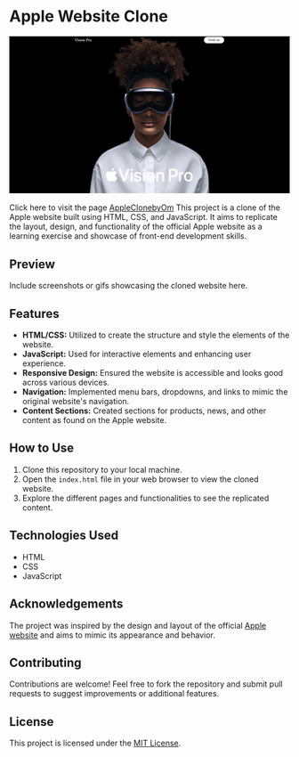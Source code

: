 # Apple Website Clone

![Project Image](landingpage.png)

Click here to visit the page [AppleClonebyOm](https://appleclonebyom.netlify.app/)
This project is a clone of the Apple website built using HTML, CSS, and JavaScript. It aims to replicate the layout, design, and functionality of the official Apple website as a learning exercise and showcase of front-end development skills.

## Preview

Include screenshots or gifs showcasing the cloned website here.

## Features

- **HTML/CSS:** Utilized to create the structure and style the elements of the website.
- **JavaScript:** Used for interactive elements and enhancing user experience.
- **Responsive Design:** Ensured the website is accessible and looks good across various devices.
- **Navigation:** Implemented menu bars, dropdowns, and links to mimic the original website's navigation.
- **Content Sections:** Created sections for products, news, and other content as found on the Apple website.

## How to Use

1. Clone this repository to your local machine.
2. Open the `index.html` file in your web browser to view the cloned website.
3. Explore the different pages and functionalities to see the replicated content.

## Technologies Used

- HTML
- CSS
- JavaScript

## Acknowledgements

The project was inspired by the design and layout of the official [Apple website](https://www.apple.com/) and aims to mimic its appearance and behavior.

## Contributing

Contributions are welcome! Feel free to fork the repository and submit pull requests to suggest improvements or additional features.

## License

This project is licensed under the [MIT License](link_to_license_file).
